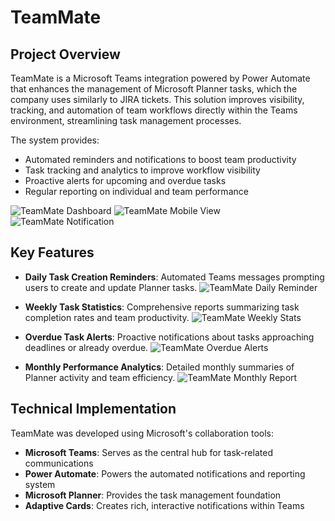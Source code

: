 # TeamMate

## Project Overview
TeamMate is a Microsoft Teams integration powered by Power Automate that enhances the management of Microsoft Planner tasks, which the company uses similarly to JIRA tickets. This solution improves visibility, tracking, and automation of team workflows directly within the Teams environment, streamlining task management processes.

The system provides:
- Automated reminders and notifications to boost team productivity
- Task tracking and analytics to improve workflow visibility
- Proactive alerts for upcoming and overdue tasks
- Regular reporting on individual and team performance

![TeamMate Dashboard](Images/TeamMate%20Dashboard.png)
![TeamMate Mobile View](Images/TeamMate%20Mobile.png)
![TeamMate Notification](Images/TeamMate%20Notification.png)

## Key Features
- **Daily Task Creation Reminders**: Automated Teams messages prompting users to create and update Planner tasks.
![TeamMate Daily Reminder](Images/TeamMate%20Daily%20Reminder.png)

- **Weekly Task Statistics**: Comprehensive reports summarizing task completion rates and team productivity.
![TeamMate Weekly Stats](Images/TeamMate%20Weekly%20Stats.png)

- **Overdue Task Alerts**: Proactive notifications about tasks approaching deadlines or already overdue.
![TeamMate Overdue Alerts](Images/TeamMate%20Overdue%20Alerts.png)

- **Monthly Performance Analytics**: Detailed monthly summaries of Planner activity and team efficiency.
![TeamMate Monthly Report](Images/TeamMate%20Monthly%20Report.png)

## Technical Implementation
TeamMate was developed using Microsoft's collaboration tools:
- **Microsoft Teams**: Serves as the central hub for task-related communications
- **Power Automate**: Powers the automated notifications and reporting system
- **Microsoft Planner**: Provides the task management foundation
- **Adaptive Cards**: Creates rich, interactive notifications within Teams
